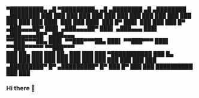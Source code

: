 
▀█████████▄   ▄█  ▀█████████▄   ▄█     ▄████████  ▄█     ▄████████    ▄████████ 
  ███    ███ ███    ███    ███ ███    ███    ███ ███    ███    ███   ███    ███ 
  ███    ███ ███▌   ███    ███ ███▌   ███    █▀  ███▌   ███    ███   ███    █▀  
 ▄███▄▄▄██▀  ███▌  ▄███▄▄▄██▀  ███▌  ▄███▄▄▄     ███▌  ▄███▄▄▄▄██▀  ▄███▄▄▄     
▀▀███▀▀▀██▄  ███▌ ▀▀███▀▀▀██▄  ███▌ ▀▀███▀▀▀     ███▌ ▀▀███▀▀▀▀▀   ▀▀███▀▀▀     
  ███    ██▄ ███    ███    ██▄ ███    ███        ███  ▀███████████   ███    █▄  
  ███    ███ ███    ███    ███ ███    ███        ███    ███    ███   ███    ███ 
▄█████████▀  █▀   ▄█████████▀  █▀     ███        █▀     ███    ███   ██████████ 
                                                        ███    ███              



### Hi there 👋

                                                         

<!--
**FireBibi/FireBibi** is a ✨ _special_ ✨ repository because its `README.md` (this file) appears on your GitHub profile.

Here are some ideas to get you started:

- 🔭 I’m currently working on ...
- 🌱 I’m currently learning ...
- 👯 I’m looking to collaborate on ...
- 🤔 I’m looking for help with ...
- 💬 Ask me about ...
- 📫 How to reach me: ...
- 😄 Pronouns: ...
- ⚡ Fun fact: ...
-->
